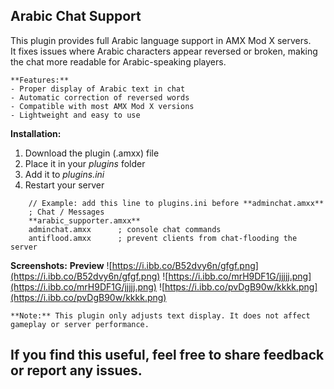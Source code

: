 ## **Arabic Chat Support**

This plugin provides full Arabic language support in AMX Mod X servers.  
It fixes issues where Arabic characters appear reversed or broken, making the chat more readable for Arabic-speaking players.

```
**Features:**
- Proper display of Arabic text in chat  
- Automatic correction of reversed words  
- Compatible with most AMX Mod X versions  
- Lightweight and easy to use
```

**Installation:**
1. Download the plugin (.amxx) file  
2. Place it in your *plugins* folder  
3. Add it to *plugins.ini*  
4. Restart your server  

```
    // Example: add this line to plugins.ini before **adminchat.amxx**
    ; Chat / Messages
    **arabic_supporter.amxx**
    adminchat.amxx		; console chat commands
    antiflood.amxx		; prevent clients from chat-flooding the server
``` 

**Screenshots:**
**Preview**
![https://i.ibb.co/B52dvy6n/gfgf.png](https://i.ibb.co/B52dvy6n/gfgf.png)
![https://i.ibb.co/mrH9DF1G/jjjjj.png](https://i.ibb.co/mrH9DF1G/jjjjj.png)
![https://i.ibb.co/pvDgB90w/kkkk.png](https://i.ibb.co/pvDgB90w/kkkk.png)
```
**Note:** This plugin only adjusts text display. It does not affect gameplay or server performance.
```

## If you find this useful, feel free to share feedback or report any issues.
